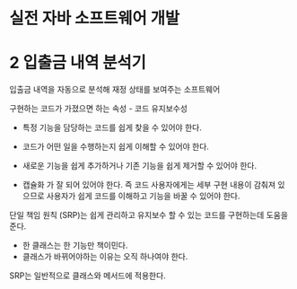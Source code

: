 # 실전 자바 소프트웨어 개발





# 2 입출금 내역 분석기

입출금 내역을 자동으로 분석해 재정 상태를 보여주는 소프트웨어



구현하는 코드가 가졌으면 하는 속성 - 코드 유지보수성

* 특정 기능을 담당하는 코드를 쉽게 찾을 수 있어야 한다.
* 코드가 어떤 일을 수행하는지 쉽게 이해할 수 있어야 한다.

* 새로운 기능을 쉽게 추가하거나 기존 기능을 쉽게 제거할 수 있어야 한다.
* 캡슐화 가 잘 되어 있어야 한다. 즉 코드 사용자에게는 세부 구현 내용이 감춰져 있으므로 사용자가 쉽게 코드를 이해하고 기능을 바꿀 수 있어야 한다. 



단일 책임 원칙 (SRP)는 쉽게 관리하고 유지보수 할 수 있는 코드를 구현하는데 도움을 준다.

* 한 클래스는 한 기능만 책이민다.
* 클래스가 바뀌어야하는 이유는 오직 하나여야 한다.

SRP는 일반적으로 클래스와 메서드에 적용한다.

